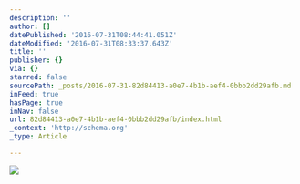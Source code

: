 ```yaml
---
description: ''
author: []
datePublished: '2016-07-31T08:44:41.051Z'
dateModified: '2016-07-31T08:33:37.643Z'
title: ''
publisher: {}
via: {}
starred: false
sourcePath: _posts/2016-07-31-82d84413-a0e7-4b1b-aef4-0bbb2dd29afb.md
inFeed: true
hasPage: true
inNav: false
url: 82d84413-a0e7-4b1b-aef4-0bbb2dd29afb/index.html
_context: 'http://schema.org'
_type: Article

---
```

![](https://the-grid-user-content.s3-us-west-2.amazonaws.com/80fc1a43-a91a-49d3-a058-3251cd50dc8a.jpg)